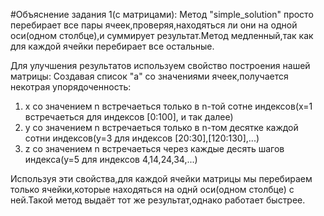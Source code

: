 #Объяснение задания 1(с матрицами):
Метод "simple_solution" просто перебирает все пары ячеек,проверяя,находяться ли они на одной оси(одном столбце),и суммирует результат.Метод медленный,так как для каждой ячейки перебирает все остальные. 

Для улучшения результатов используем свойство построения нашей матрицы:
Создавая список "a" со значениями ячеек,получается некотрая упорядоченность:
1) x со значением n встречаеться только в n-той сотне индексов(x=1 встречаеться для индексов [0:100], и так далее)
2) y со значением n встречаеться только в n-том десятке каждой сотни индексов(y=3 для индексов [20:30],[120:130],...)
3) z со значением n встречаеться через каждые десять шагов индекса(y=5 для индексов 4,14,24,34,...)

Используя эти свойства,для каждой ячейки матрицы мы перебираем только ячейки,которые находяться на однй оси(одном столбце) с ней.Такой метод выдаёт тот же результат,однако работает быстрее.

